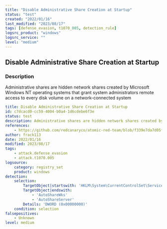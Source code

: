 ```yaml
---
title: "Disable Administrative Share Creation at Startup"
status: "test"
created: "2022/01/16"
last_modified: "2023/08/17"
tags: [defense_evasion, t1070_005, detection_rule]
logsrc_product: "windows"
logsrc_service: ""
level: "medium"
---
```


## Disable Administrative Share Creation at Startup

### Description

Administrative shares are hidden network shares created by Microsoft Windows NT operating systems that grant system administrators remote access to every disk volume on a network-connected system

```yml
title: Disable Administrative Share Creation at Startup
id: c7dcacd0-cc59-4004-b0a4-1d6cdebe6f3e
status: test
description: Administrative shares are hidden network shares created by Microsoft Windows NT operating systems that grant system administrators remote access to every disk volume on a network-connected system
references:
    - https://github.com/redcanaryco/atomic-red-team/blob/f339e7da7d05f6057fdfcdd3742bfcf365fee2a9/atomics/T1070.005/T1070.005.md#atomic-test-4---disable-administrative-share-creation-at-startup
author: frack113
date: 2022/01/16
modified: 2023/08/17
tags:
    - attack.defense_evasion
    - attack.t1070.005
logsource:
    category: registry_set
    product: windows
detection:
    selection:
        TargetObject|startswith: 'HKLM\System\CurrentControlSet\Services\LanmanServer\Parameters\'
        TargetObject|endswith:
            - 'AutoShareWks'
            - 'AutoShareServer'
        Details: 'DWORD (0x00000000)'
    condition: selection
falsepositives:
    - Unknown
level: medium

```
